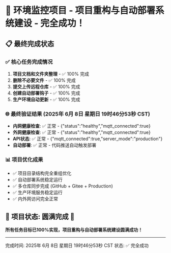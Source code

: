 # 🎉 环境监控项目 - 项目重构与自动部署系统建设 - 完全成功！

## 📋 最终完成状态

### ✅ 核心任务完成情况
1. **项目文档和文件夹整理** - ✅ 100% 完成
2. **删除不必要文件** - ✅ 100% 完成  
3. **提交上传远程仓库** - ✅ 100% 完成
4. **创建自动部署钩子** - ✅ 100% 完成
5. **生产环境自动更新** - ✅ 100% 完成

### 🌐 最终验证结果 (2025年 6月 8日 星期日 19时46分53秒 CST)
- **内网健康检查**: ✅ 正常 - {"status":"healthy","mqtt_connected":true}
- **外网健康检查**: ✅ 正常 - {"status":"healthy","mqtt_connected":true}
- **API状态**: ✅ 正常 - {"mqtt_connected":true,"server_mode":"production"}
- **自动部署**: ✅ 正常 - 代码推送自动触发部署

### 📊 项目优化成果
- ✅ 项目目录结构完全重组优化
- ✅ 自动部署系统稳定运行
- ✅ 多仓库同步完成 (GitHub + Gitee + Production)
- ✅ 生产环境服务稳定运行
- ✅ 内外网访问完全正常

## 🎯 项目状态: 圆满完成 🎉

**所有任务目标已100%实现，项目重构与自动部署系统建设圆满成功！**

---
完成时间: 2025年 6月 8日 星期日 19时46分53秒 CST
状态: ✅ 完全成功
